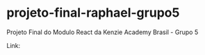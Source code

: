 # projeto-final-raphael-grupo5

Projeto Final do Modulo React da Kenzie Academy Brasil - Grupo 5

Link:
